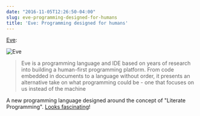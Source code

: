 ```yaml
---
date: "2016-11-05T12:26:50-04:00"
slug: eve-programming-designed-for-humans
title: 'Eve: Programming designed for humans'
---
```


[Eve](http://programming.witheve.com/):

![Eve](/img/2016/eve.png)

> Eve is a programming language and IDE based on years of research into building
> a human-first programming platform. From code embedded in documents to a
> language without order, it presents an alternative take on what programming
> could be - one that focuses on us instead of the machine

A new programming language designed around the concept of "Literate
Programming". [Looks fascinating](http://programming.witheve.com/)!

